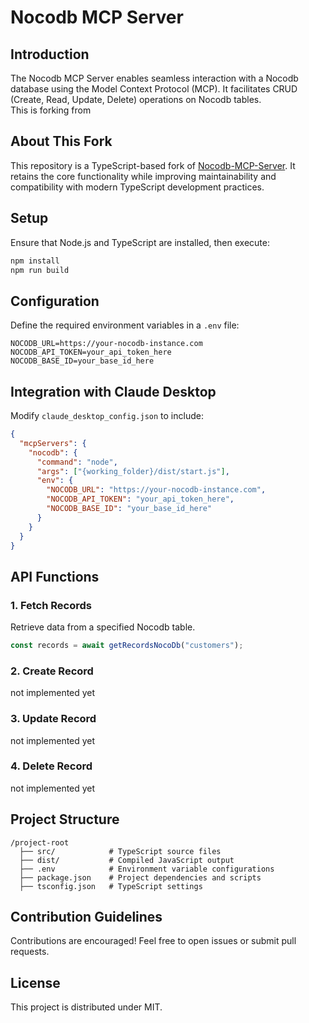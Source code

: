 # Nocodb MCP Server

## Introduction
The Nocodb MCP Server enables seamless interaction with a Nocodb database using the Model Context Protocol (MCP). It facilitates CRUD (Create, Read, Update, Delete) operations on Nocodb tables.  
This is forking from 

## About This Fork
This repository is a TypeScript-based fork of [Nocodb-MCP-Server](https://github.com/granthooks/Nocodb-MCP-Server). It retains the core functionality while improving maintainability and compatibility with modern TypeScript development practices.

## Setup
Ensure that Node.js and TypeScript are installed, then execute:
```sh
npm install
npm run build
```

## Configuration
Define the required environment variables in a `.env` file:
```env
NOCODB_URL=https://your-nocodb-instance.com
NOCODB_API_TOKEN=your_api_token_here
NOCODB_BASE_ID=your_base_id_here
```

## Integration with Claude Desktop
Modify `claude_desktop_config.json` to include:
```json
{
  "mcpServers": {
    "nocodb": {
      "command": "node",
      "args": ["{working_folder}/dist/start.js"],
      "env": {
        "NOCODB_URL": "https://your-nocodb-instance.com",
        "NOCODB_API_TOKEN": "your_api_token_here",
        "NOCODB_BASE_ID": "your_base_id_here"
      }
    }
  }
}
```

## API Functions
### 1. Fetch Records
Retrieve data from a specified Nocodb table.
```typescript
const records = await getRecordsNocoDb("customers");
```

### 2. Create Record
not implemented yet

### 3. Update Record
not implemented yet

### 4. Delete Record
not implemented yet


## Project Structure
```
/project-root
  ├── src/            # TypeScript source files
  ├── dist/           # Compiled JavaScript output
  ├── .env            # Environment variable configurations
  ├── package.json    # Project dependencies and scripts
  ├── tsconfig.json   # TypeScript settings
```

## Contribution Guidelines
Contributions are encouraged! Feel free to open issues or submit pull requests.

## License
This project is distributed under MIT.
